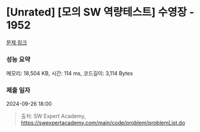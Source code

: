 # [Unrated] [모의 SW 역량테스트] 수영장 - 1952 

[문제 링크](https://swexpertacademy.com/main/code/problem/problemDetail.do?contestProbId=AV5PpFQaAQMDFAUq) 

### 성능 요약

메모리: 18,504 KB, 시간: 114 ms, 코드길이: 3,114 Bytes

### 제출 일자

2024-09-26 18:00



> 출처: SW Expert Academy, https://swexpertacademy.com/main/code/problem/problemList.do